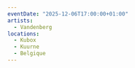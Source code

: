 ```yaml
---
eventDate: "2025-12-06T17:00:00+01:00"
artists:
  - Vandenberg
locations:
  - Kubox
  - Kuurne
  - Belgique
---
```

